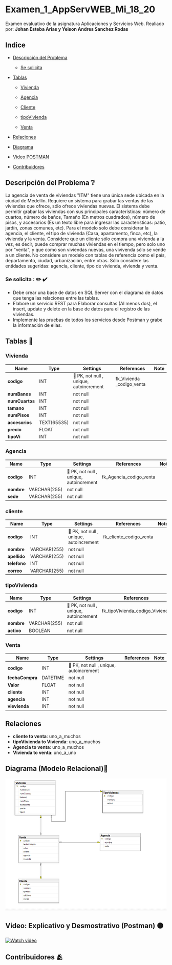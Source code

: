 # Examen_1_AppServWEB_Mi_18_20
Examen evaluativo de la asignatura Aplicaciones y Servicios Web. 
Realiado por:
**Johan Esteba Arias y Yeison Andres Sanchez Rodas**

## Indice
- [Descripción del Problema](#Descripción-del-Problema)
  
	- [Se solicita](#Se-solicita)
   
 - [Tablas](#Tablas)
   
	- [Vivienda](#Vivienda)

	- [Agencia](#Agencia)

	- [Cliente](#Cliente)

	- [tipoVivienda](#tipoVivienda)

	- [Venta](#Venta)

- [Relaciones](#Relaciones)
- [Diagrama](#diagrama-modelo-relacional)
- [Video POSTMAN](#video-explicativo-y-desmostrativo-postman-)
- [Contribuidores](#contribuidores-)

## Descripción del Problema ❔
La agencia de venta de viviendas "ITM" tiene una única sede ubicada en la ciudad de
Medellín. Requiere un sistema para grabar las ventas de las viviendas que ofrece, sólo
ofrece viviendas nuevas.
El sistema debe permitir grabar las viviendas con sus principales características: 
número de cuartos, número de baños, Tamaño (En metros cuadrados), número de pisos,
y accesorios (Es un texto libre para ingresar las características: patio, jardín,
zonas comunes, etc).
Para el modelo solo debe considerar la agencia, el cliente, el tipo de vivienda (Casa,
apartamento, finca, etc), la vivienda y la venta. Considere que un cliente sólo compra 
una vivienda a la vez, es decir, puede comprar muchas viviendas en el tiempo, pero solo 
uno por "venta", y que como son viviendas nuevas, una vivivenda sólo se vende a un cliente.
No considere un modelo con tablas de referencia como el país, departamento, ciudad, 
urbanización, entre otras. Sólo considere las entidades sugeridas: agencia, cliente,
tipo de vivienda, vivienda y venta.


### Se solicita : ✏️ ✔️
- Debe crear una base de datos en SQL Server con el diagrama de datos que tenga las relaciones
entre las tablas.
- Elabore un servicio REST para Elaborar consultas (Al menos dos), el insert, update y delete
en la base de datos para el registro de las viviendas.
- Implemente las pruebas de todos los servicios desde Postman y grabe la información de ellas.

## Tablas 📑

### Vivienda 

| Name        | Type          | Settings                      | References                    | Note                           |
|-------------|---------------|-------------------------------|-------------------------------|--------------------------------|
| **codigo** | INT | 🔑 PK, not null , unique, autoincrement | fk_Vivienda _codigo_venta | |
| **numBanos** | INT | not null  |  | |
| **numCuartos** | INT| not null  |  | |
| **tamano** | INT | not null  |  | |
| **numPisos** | INT | not null  |  | |
| **accesorios** | TEXT(65535) | not null  |  | |
| **precio** | FLOAT | not null  |  | |
| **tipoVi** | INT | not null  |  | | 


### Agencia

| Name        | Type          | Settings                      | References                    | Note                           |
|-------------|---------------|-------------------------------|-------------------------------|--------------------------------|
| **codigo** | INT | 🔑 PK, not null , unique, autoincrement | fk_Agencia_codigo_venta | |
| **nombre** | VARCHAR(255) | not null  |  | |
| **sede** | VARCHAR(255) | not null  |  | | 


### cliente

| Name        | Type          | Settings                      | References                    | Note                           |
|-------------|---------------|-------------------------------|-------------------------------|--------------------------------|
| **codigo** | INT | 🔑 PK, not null , unique, autoincrement | fk_cliente_codigo_venta | |
| **nombre** | VARCHAR(255) | not null  |  | |
| **apellido** | VARCHAR(255) | not null  |  | |
| **telefono** | INT | not null  |  | |
| **correo** | VARCHAR(255) | not null  |  | | 


### tipoVivienda

| Name        | Type          | Settings                      | References                    | Note                           |
|-------------|---------------|-------------------------------|-------------------------------|--------------------------------|
| **codigo** | INT | 🔑 PK, not null , unique, autoincrement | fk_tipoVivienda_codigo_Vivienda  | |
| **nombre** | VARCHAR(255) | not null  |  | |
| **activo** | BOOLEAN | not null  |  | | 


### Venta

| Name        | Type          | Settings                      | References                    | Note                           |
|-------------|---------------|-------------------------------|-------------------------------|--------------------------------|
| **codigo** | INT | 🔑 PK, not null , unique, autoincrement |  | |
| **fechaCompra** | DATETIME | not null  |  | |
| **Valor** | FLOAT | not null  |  | |
| **cliente** | INT | not null  |  | |
| **agencia** | INT | not null  |  | |
| **vievienda** | INT | not null  |  | | 


## Relaciones

- **cliente to venta**: uno_a_muchos
- **tipoVivienda to Vivienda**: uno_a_muchos
- **Agencia to venta**: uno_a_muchos
- **Vivienda  to venta**: uno_a_uno
  
## Diagrama (Modelo Relacional)📎
![Modelo Relacional.png](https://github.com/ArsJohan/Examen_1_AppServWEB_Mi_18_20/blob/main/Modelo%20Relacional.png)


## Video: Explicativo y Desmostrativo (Postman) 🟠
[![Watch video](https://github.com/user-attachments/assets/653bce68-d004-47e9-bf64-015b9e4ecb20)
](https://youtu.be/Y6u0Cd0Lsw0)

## Contribuidores 🫂
<!-- readme: contributors -start -->
<table>
</table>
<!-- readme: contributors -end -->
